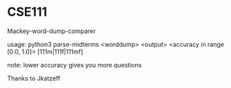 # CSE111

Mackey-word-dump-comparer

usage: python3 parse-midterms \<worddump> \<output> \<accuracy in range [0.0, 1.0]> [111m|111f|111mf]

note: lower accuracy gives you more questions

Thanks to Jkatzeff
